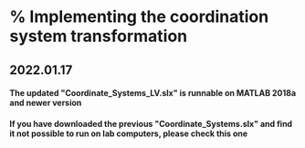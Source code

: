 # % Implementing the coordination system transformation

## 2022.01.17 
#### The updated "Coordinate_Systems_LV.slx" is runnable on MATLAB 2018a and newer version
#### If you have downloaded the previous "Coordinate_Systems.slx" and find it not possible to run on lab computers, please check this one
